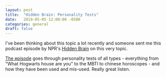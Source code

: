 ```yaml
---
layout: post
title:  "Hidden Brain: Personality Tests"
date:   2019-05-05 12:00:00 -0500
categories: general
draft: false
---
```


I've been thinking about this topic a lot recently and someone sent me this podcast episode by NPR's [Hidden Brain](https://www.npr.org/podcasts/510308/hidden-brain) on this very topic.

[The episode](https://www.npr.org/2019/04/12/712876949/what-can-a-personality-test-tell-us-about-who-we-are) goes through personality tests of all types - everything from "What Hogwarts house are you" to the MBTI  to chinese horoscopes - and how they have been used and mis-used. Really great listen. 